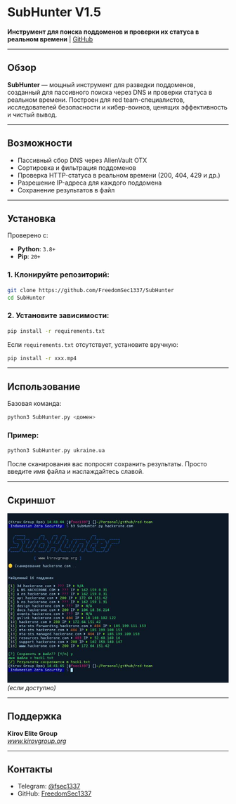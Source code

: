
# SubHunter V1.5
**Инструмент для поиска поддоменов и проверки их статуса в реальном времени**
| [GitHub](https://github.com/FreedomSec1337/SubHunter)

---

## Обзор

**SubHunter** — мощный инструмент для разведки поддоменов, созданный для пассивного поиска через DNS и проверки статуса в реальном времени. Построен для red team-специалистов, исследователей безопасности и кибер-воинов, ценящих эффективность и чистый вывод.

---

## Возможности

- Пассивный сбор DNS через AlienVault OTX
- Сортировка и фильтрация поддоменов
- Проверка HTTP-статуса в реальном времени (200, 404, 429 и др.)
- Разрешение IP-адреса для каждого поддомена
- Сохранение результатов в файл

---

## Установка

Проверено с:
- **Python**: `3.8+`
- **Pip**: `20+`

### 1. Клонируйте репозиторий:

```bash
git clone https://github.com/FreedomSec1337/SubHunter
cd SubHunter
```

### 2. Установите зависимости:

```bash
pip install -r requirements.txt
```

Если `requirements.txt` отсутствует, установите вручную:

```bash
pip install -r xxx.mp4
```

---

## Использование

Базовая команда:

```bash
python3 SubHunter.py <домен>
```

### Пример:

```bash
python3 SubHunter.py ukraine.ua
```

После сканирования вас попросят сохранить результаты. Просто введите имя файла и наслаждайтесь славой.

---

## Скриншот

![screenshot](https://raw.githubusercontent.com/FreedomSec1337/SubHunter/main/eses.png) *(если доступно)*

---

## Поддержка

**Kirov Elite Group**  
_www.kirovgroup.org_

---

## Контакты

- Telegram: [@fsec1337](https://t.me/fsec1337)
- GitHub: [FreedomSec1337](https://github.com/FreedomSec1337)

